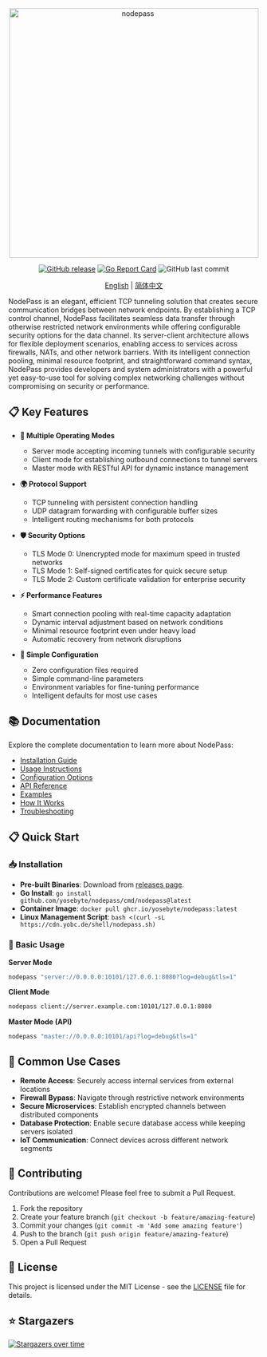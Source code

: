 <div align="center">
  <img src="https://cdn.yobc.de/assets/np-poster.png" alt="nodepass" width="500">

[![GitHub release](https://img.shields.io/github/v/release/yosebyte/nodepass)](https://github.com/yosebyte/nodepass/releases)
[![Go Report Card](https://goreportcard.com/badge/github.com/yosebyte/nodepass)](https://goreportcard.com/report/github.com/yosebyte/nodepass)
![GitHub last commit](https://img.shields.io/github/last-commit/yosebyte/nodepass)

[English](README.md) | [简体中文](README_zh.md)
</div>

NodePass is an elegant, efficient TCP tunneling solution that creates secure communication bridges between network endpoints. By establishing a TCP control channel, NodePass facilitates seamless data transfer through otherwise restricted network environments while offering configurable security options for the data channel. Its server-client architecture allows for flexible deployment scenarios, enabling access to services across firewalls, NATs, and other network barriers. With its intelligent connection pooling, minimal resource footprint, and straightforward command syntax, NodePass provides developers and system administrators with a powerful yet easy-to-use tool for solving complex networking challenges without compromising on security or performance.

## 📋 Key Features

- **🔀 Multiple Operating Modes**
  - Server mode accepting incoming tunnels with configurable security
  - Client mode for establishing outbound connections to tunnel servers
  - Master mode with RESTful API for dynamic instance management

- **🌍 Protocol Support**
  - TCP tunneling with persistent connection handling
  - UDP datagram forwarding with configurable buffer sizes
  - Intelligent routing mechanisms for both protocols

- **🛡️ Security Options**
  - TLS Mode 0: Unencrypted mode for maximum speed in trusted networks
  - TLS Mode 1: Self-signed certificates for quick secure setup
  - TLS Mode 2: Custom certificate validation for enterprise security

- **⚡ Performance Features**
  - Smart connection pooling with real-time capacity adaptation
  - Dynamic interval adjustment based on network conditions
  - Minimal resource footprint even under heavy load
  - Automatic recovery from network disruptions

- **🧰 Simple Configuration**
  - Zero configuration files required
  - Simple command-line parameters
  - Environment variables for fine-tuning performance
  - Intelligent defaults for most use cases

## 📚 Documentation

Explore the complete documentation to learn more about NodePass:

- [Installation Guide](/docs/en/installation.md)
- [Usage Instructions](/docs/en/usage.md)
- [Configuration Options](/docs/en/configuration.md)
- [API Reference](/docs/en/api.md)
- [Examples](/docs/en/examples.md)
- [How It Works](/docs/en/how-it-works.md)
- [Troubleshooting](/docs/en/troubleshooting.md)

## 📋 Quick Start

### 📥 Installation

- **Pre-built Binaries**: Download from [releases page](https://github.com/yosebyte/nodepass/releases).
- **Go Install**: `go install github.com/yosebyte/nodepass/cmd/nodepass@latest`
- **Container Image**: `docker pull ghcr.io/yosebyte/nodepass:latest`
- **Linux Management Script**: `bash <(curl -sL https://cdn.yobc.de/shell/nodepass.sh)`

### 🚀 Basic Usage

**Server Mode**
```bash
nodepass "server://0.0.0.0:10101/127.0.0.1:8080?log=debug&tls=1"
```

**Client Mode**
```bash
nodepass client://server.example.com:10101/127.0.0.1:8080
```

**Master Mode (API)**
```bash
nodepass "master://0.0.0.0:10101/api?log=debug&tls=1"
```

## 🔧 Common Use Cases

- **Remote Access**: Securely access internal services from external locations
- **Firewall Bypass**: Navigate through restrictive network environments
- **Secure Microservices**: Establish encrypted channels between distributed components
- **Database Protection**: Enable secure database access while keeping servers isolated
- **IoT Communication**: Connect devices across different network segments

## 👥 Contributing

Contributions are welcome! Please feel free to submit a Pull Request.

1. Fork the repository
2. Create your feature branch (`git checkout -b feature/amazing-feature`)
3. Commit your changes (`git commit -m 'Add some amazing feature'`)
4. Push to the branch (`git push origin feature/amazing-feature`)
5. Open a Pull Request

## 📄 License

This project is licensed under the MIT License - see the [LICENSE](LICENSE) file for details.

## ⭐ Stargazers

[![Stargazers over time](https://starchart.cc/yosebyte/nodepass.svg?variant=adaptive)](https://starchart.cc/yosebyte/nodepass)
